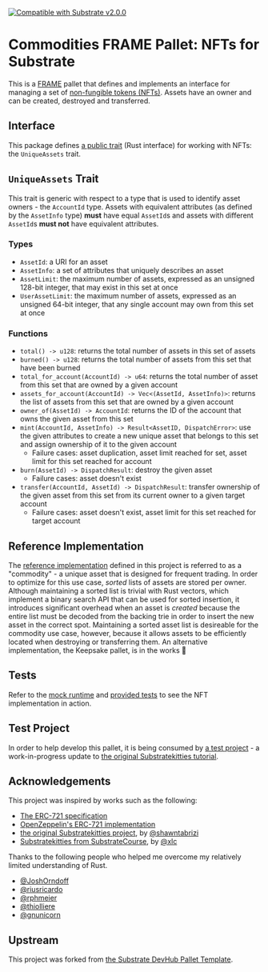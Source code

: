 [![Compatible with Substrate v2.0.0](https://img.shields.io/badge/Substrate-v2.0.0-E6007A)](https://github.com/paritytech/substrate/releases/tag/v2.0.0)

# Commodities FRAME Pallet: NFTs for Substrate

This is a [FRAME](https://substrate.dev/docs/en/knowledgebase/runtime/frame) pallet that defines and implements an
interface for managing a set of [non-fungible tokens (NFTs)](https://en.wikipedia.org/wiki/Non-fungible_token). Assets
have an owner and can be created, destroyed and transferred.

## Interface

This package defines [a public trait](src/nft.rs) (Rust interface) for working with NFTs: the `UniqueAssets` trait.

## `UniqueAssets` Trait

This trait is generic with respect to a type that is used to identify asset owners - the `AccountId` type. Assets with
equivalent attributes (as defined by the `AssetInfo` type) **must** have equal `AssetId`s and assets with different
`AssetId`s **must not** have equivalent attributes.

### Types

- `AssetId`: a URI for an asset
- `AssetInfo`: a set of attributes that uniquely describes an asset
- `AssetLimit`: the maximum number of assets, expressed as an unsigned 128-bit integer, that may exist in this set at
  once
- `UserAssetLimit`: the maximum number of assets, expressed as an unsigned 64-bit integer, that any single account may
  own from this set at once

### Functions

- `total() -> u128`: returns the total number of assets in this set of assets
- `burned() -> u128`: returns the total number of assets from this set that have been burned
- `total_for_account(AccountId) -> u64`: returns the total number of asset from this set that are owned by a given
  account
- `assets_for_account(AccountId) -> Vec<(AssetId, AssetInfo)>`: returns the list of assets from this set that are owned
  by a given account
- `owner_of(AssetId) -> AccountId`: returns the ID of the account that owns the given asset from this set
- `mint(AccountId, AssetInfo) -> Result<AssetID, DispatchError>`: use the given attributes to create a new unique asset
  that belongs to this set and assign ownership of it to the given account
  - Failure cases: asset duplication, asset limit reached for set, asset limit for this set reached for account
- `burn(AssetId) -> DispatchResult`: destroy the given asset
  - Failure cases: asset doesn't exist
- `transfer(AccountId, AssetId) -> DispatchResult`: transfer ownership of the given asset from this set from its current
  owner to a given target account
  - Failure cases: asset doesn't exist, asset limit for this set reached for target account

## Reference Implementation

The [reference implementation](src/lib.rs) defined in this project is referred to as a "commodity" - a unique asset that
is designed for frequent trading. In order to optimize for this use case, _sorted_ lists of assets are stored per owner.
Although maintaining a sorted list is trivial with Rust vectors, which implement a binary search API that can be used
for sorted insertion, it introduces significant overhead when an asset is _created_ because the entire list must be
decoded from the backing trie in order to insert the new asset in the correct spot. Maintaining a sorted asset list is
desireable for the commodity use case, however, because it allows assets to be efficiently located when destroying or
transferring them. An alternative implementation, the Keepsake pallet, is in the works :rocket:

## Tests

Refer to the [mock runtime](src/mock.rs) and [provided tests](src/tests.rs) to see the NFT implementation in action.

## Test Project

In order to help develop this pallet, it is being consumed by
[a test project](https://github.com/danforbes/substratekitties) - a work-in-progress update to
[the original Substratekitties tutorial](https://github.com/shawntabrizi/substratekitties).

## Acknowledgements

This project was inspired by works such as the following:

- [The ERC-721 specification](https://eips.ethereum.org/EIPS/eip-721)
- [OpenZeppelin's ERC-721 implementation](https://github.com/OpenZeppelin/openzeppelin-contracts/tree/master/contracts/token/ERC721)
- [the original Substratekitties project](https://www.shawntabrizi.com/substrate-collectables-workshop/#/), by
  [@shawntabrizi](https://github.com/shawntabrizi/)
- [Substratekitties from SubstrateCourse](https://github.com/SubstrateCourse/substrate-kitties), by
  [@xlc](https://github.com/xlc/)

Thanks to the following people who helped me overcome my relatively limited understanding of Rust.

- [@JoshOrndoff](https://github.com/JoshOrndorff/)
- [@riusricardo](https://github.com/riusricardo/)
- [@rphmeier](https://github.com/rphmeier/)
- [@thiolliere](https://github.com/thiolliere/)
- [@gnunicorn](https://github.com/gnunicorn/)

## Upstream

This project was forked from
[the Substrate DevHub Pallet Template](https://github.com/substrate-developer-hub/substrate-pallet-template).
